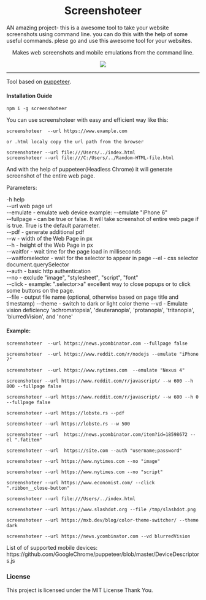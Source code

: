 <h1 align="center"> Screenshoteer </h1>
<p> AN amazing project- this is a awesome tool to take your website screenshots using command line. you can do this with the help of some useful commands.
plese go and use this awesome tool for  your websites.</p>

<p align="center"> Makes web screenshots and mobile emulations from the command line. </p>

<p align="center"><img src="carbon-shot.png" /></p>
<hr/>

<p>Tool based on <a href="https://github.com/GoogleChrome/puppeteer">puppeteer</a>. </p>

<h4>Installation Guide </h4>

```shell
npm i -g screenshoteer
```
<p>You can use  screenshoteer with easy and efficient way like this:</p>

```shell
screenshoteer  --url https://www.example.com

or .html localy copy the url path from the browser

screenshoteer --url file:///Users/../index.html
screenshoteer --url file:///C:/Users/../Random-HTML-file.html
```

<p>And with the help of puppeteer(Headless Chrome) it will generate screenshot of the entire web page.</p>

<p>
Parameters:  


-h help  
--url web page url  
--emulate - emulate web device example: --emulate "iPhone 6"  
--fullpage - can be true or false. It will take screenshot of entire web page if is true. True is the default parameter.  
--pdf - generate additional pdf  
--w - width of the Web Page in px  
--h - height of the Web Page in px  
--waitfor - wait time for the page load in milliseconds  
--waitforselector - wait for the selector to appear in page
--el - css selector document.querySelector  
--auth - basic http authentication  
--no - exclude "image", "stylesheet", "script", "font"  
--click - example: ".selector>a" excellent way to close popups or to click some buttons on the page.  
--file - output file name (optional, otherwise based on page title and timestamp)
--theme - switch to dark or light color theme
--vd - Emulate vision deficiency 'achromatopsia', 'deuteranopia', 'protanopia', 'tritanopia', 'blurredVision', and 'none'
<p>

<h4>Example: </h4>

```shell
screenshoteer  --url https://news.ycombinator.com --fullpage false

screenshoteer  --url https://www.reddit.com/r/nodejs --emulate "iPhone 7"

screenshoteer  --url https://www.nytimes.com  --emulate "Nexus 4"

screenshoteer --url https://www.reddit.com/r/javascript/ --w 600 --h 800 --fullpage false

screenshoteer --url https://www.reddit.com/r/javascript/ --w 600 --h 0 --fullpage false

screenshoteer --url https://lobste.rs --pdf

screenshoteer --url https://lobste.rs --w 500

screenshoteer --url  https://news.ycombinator.com/item?id=18598672 --el ".fatitem"

screenshoteer --url  https://site.com --auth "username;password"

screenshoteer --url https://www.nytimes.com --no "image"

screenshoteer --url https://www.nytimes.com --no "script"

screenshoteer --url https://www.economist.com/ --click ".ribbon__close-button"

screenshoteer --url file:///Users/../index.html

screenshoteer --url https://www.slashdot.org --file /tmp/slashdot.png

screenshoteer --url https://mxb.dev/blog/color-theme-switcher/ --theme dark

screenshoteer --url https://news.ycombinator.com --vd blurredVision
```
<p> List of of supported mobile devices: https://github.com/GoogleChrome/puppeteer/blob/master/DeviceDescriptors.js
</p>

<h3>License</h3>

This project is licensed under the MIT License
Thank You.
